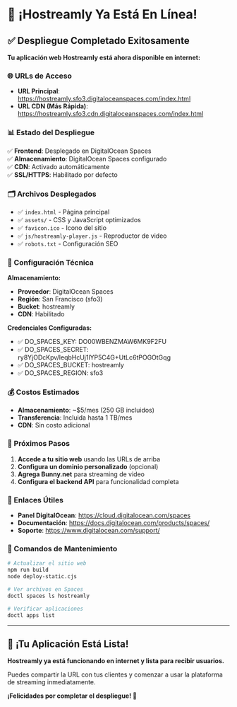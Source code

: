 # 🎉 ¡Hostreamly Ya Está En Línea!

## ✅ Despliegue Completado Exitosamente

**Tu aplicación web Hostreamly está ahora disponible en internet:**

### 🌐 URLs de Acceso

- **URL Principal**: https://hostreamly.sfo3.digitaloceanspaces.com/index.html
- **URL CDN (Más Rápida)**: https://hostreamly.sfo3.cdn.digitaloceanspaces.com/index.html

### 📊 Estado del Despliegue

✅ **Frontend**: Desplegado en DigitalOcean Spaces  
✅ **Almacenamiento**: DigitalOcean Spaces configurado  
✅ **CDN**: Activado automáticamente  
✅ **SSL/HTTPS**: Habilitado por defecto  

### 🗂️ Archivos Desplegados

- ✅ `index.html` - Página principal
- ✅ `assets/` - CSS y JavaScript optimizados
- ✅ `favicon.ico` - Icono del sitio
- ✅ `js/hostreamly-player.js` - Reproductor de video
- ✅ `robots.txt` - Configuración SEO

### 🔧 Configuración Técnica

**Almacenamiento:**
- **Proveedor**: DigitalOcean Spaces
- **Región**: San Francisco (sfo3)
- **Bucket**: hostreamly
- **CDN**: Habilitado

**Credenciales Configuradas:**
- ✅ DO_SPACES_KEY: DO00WBENZMAW6MK9F2FU
- ✅ DO_SPACES_SECRET: ry8YjODcKpv/leqbHcUj1lYP5C4G+UtLc6tPOGOtGqg
- ✅ DO_SPACES_BUCKET: hostreamly
- ✅ DO_SPACES_REGION: sfo3

### 💰 Costos Estimados

- **Almacenamiento**: ~$5/mes (250 GB incluidos)
- **Transferencia**: Incluida hasta 1 TB/mes
- **CDN**: Sin costo adicional

### 🚀 Próximos Pasos

1. **Accede a tu sitio web** usando las URLs de arriba
2. **Configura un dominio personalizado** (opcional)
3. **Agrega Bunny.net** para streaming de video
4. **Configura el backend API** para funcionalidad completa

### 🔗 Enlaces Útiles

- **Panel DigitalOcean**: https://cloud.digitalocean.com/spaces
- **Documentación**: https://docs.digitalocean.com/products/spaces/
- **Soporte**: https://www.digitalocean.com/support/

### 📝 Comandos de Mantenimiento

```bash
# Actualizar el sitio web
npm run build
node deploy-static.cjs

# Ver archivos en Spaces
doctl spaces ls hostreamly

# Verificar aplicaciones
doctl apps list
```

---

## 🎯 ¡Tu Aplicación Está Lista!

**Hostreamly ya está funcionando en internet y lista para recibir usuarios.**

Puedes compartir la URL con tus clientes y comenzar a usar la plataforma de streaming inmediatamente.

**¡Felicidades por completar el despliegue! 🚀**